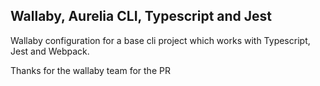 ## Wallaby, Aurelia CLI, Typescript and Jest

Wallaby configuration for a base cli project which works with Typescript, Jest and Webpack.

Thanks for the wallaby team for the PR
